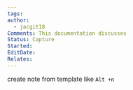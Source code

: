 ```yaml
---
tags: 
author:
  - jacgit18
Comments: This documentation discusses
Status: Capture
Started: 
EditDate: 
Relates:
---
```

create note from template like `Alt +n`